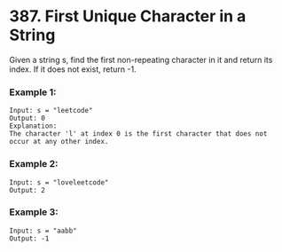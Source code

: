 # 387. First Unique Character in a String

Given a string s, find the first non-repeating character in it and return its index. If it does not exist, return -1.

### Example 1:

```
Input: s = "leetcode"
Output: 0
Explanation:
The character 'l' at index 0 is the first character that does not occur at any other index.
```

### Example 2:

```
Input: s = "loveleetcode"
Output: 2
```

### Example 3:

```
Input: s = "aabb"
Output: -1
```
